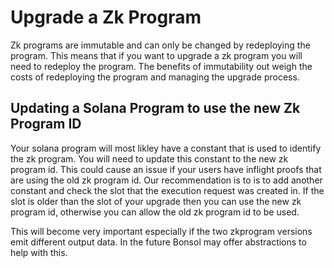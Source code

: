 # Upgrade a Zk Program

Zk programs are immutable and can only be changed by redeploying the program. This means that if you want to upgrade a zk program you will need to redeploy the program.
The benefits of immutability out weigh the costs of redeploying the program and managing the upgrade process.

## Updating a Solana Program to use the new Zk Program ID
Your solana program will most likley have a constant that is used to identify the zk program. You will need to update this constant to the new zk program id.
This could cause an issue if your users have inflight proofs that are using the old zk program id. Our recommendation is to is to add another constant and check the slot that the execution request was created in. If the slot is older than the slot of your upgrade then you can use the new zk program id, otherwise you can allow the old zk program id to be used.

This will become very important especially if the two zkprogram versions emit different output data. In the future Bonsol may offer abstractions to help with this.